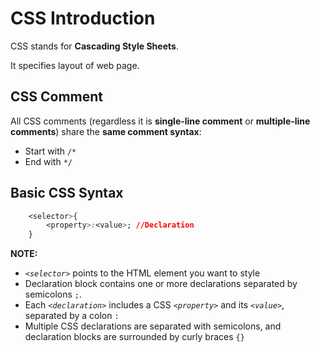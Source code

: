 # CSS Introduction

CSS stands for **Cascading Style Sheets**. 

It specifies layout of web page.

## CSS Comment

All CSS comments (regardless it is **single-line comment** or **multiple-line comments**) share the **same comment syntax**:

- Start with `/*`
- End with `*/`

## Basic CSS Syntax

```css
    <selector>{
        <property>:<value>; //Declaration
    }
```

**NOTE:**

- *`<selector>`* points to the HTML element you want to style
- Declaration block contains one or more declarations separated by semicolons `;`.
- Each *`<declaration>`* includes a CSS *`<property>`* and its *`<value>`*, separated by a colon `:`
- Multiple CSS declarations are separated with semicolons, and declaration blocks are surrounded by curly braces `{}`